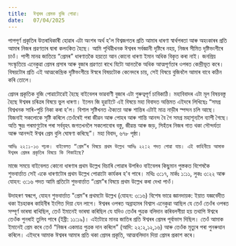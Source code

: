 ```yaml
---
title:  ঈশ্বৰৰ প্ৰেমক বুজি পোৱা।
date:   07/04/2025
---
```


পাপপূৰ্ণ প্ৰকৃতিৰ উত্তৰাধিকাৰী হোৱাৰ এটা অংশৰ অৰ্থ হ'ল বিশ্বজগতৰ প্রতি আমাৰ ধাৰণা স্বাৰ্থপৰতা আৰু অহংকাৰৰ প্ৰতি আমাৰ নিজৰ প্ৰৱণতাৰ দ্বাৰা কলংকিত হৈছে। আমি পৃথিৱীখনক ঈশ্বৰৰ সৰ্বজ্ঞানী দৃষ্টিৰে নহয়, নিজৰ সীমিত দৃষ্টিভংগীৰে চাওঁ। পাপী মানৱ জাতিয়ে “প্ৰেমৰ” ধাৰণাতকৈ হয়তো আন কোনো ধাৰণা ইমান অধিক বিকৃত কৰা নাই। জনপ্রিয় সংস্কৃতিয়ে এনেকুৱা প্ৰেমৰ প্ৰসাৰ আৰু বুজাৰ প্ৰৱণতা ৰাখে যিটো আনতকৈ অধিক আত্মপূৰ্ণতাৰ ওপৰত কেন্দ্ৰীভূত কৰে। বিষয়টোৰ প্ৰতি এই আত্মকেন্দ্রিক দৃষ্টিভংগীয়ে ঈস্বৰে বিষয়টোক কেনেদৰে চায়, সেই বিষয়ে বুজিবলৈ আমাৰ বাবে কঠিন কৰি তোলে।

প্ৰেমৰ প্ৰকৃতিক বুজি পোৱাটোৱেই হৈছে বাইবেলৰ ভাৱবাণী বুজাৰ এটা গুৰুত্বপূৰ্ণ চাবিকাঠি। মহাবিবাদৰ এটা মূল বিষয়বস্তু হৈছে ঈশ্বৰৰ চৰিত্ৰৰ বিষয়ে ভুল ধাৰণা। ইলেন জি হুৱাইটে এই বিষয়ে মহা বিবাদত অন্তিমত এইদৰে লিখিছেঃ “সমগ্ৰ বিশ্বখনক সাৰি-পুচি নিকা কৰা হ'ল। বিশাল সৃষ্টিখনত ঐক্যতা আৰু শান্তিৰ এটাই মাত্ৰ নাড়ীৰ স্পন্দন চলি আছে। যিজনাই সকলোকে সৃষ্টি কৰিলে তেওঁৰেই পৰা জীৱন আৰু পোহৰ আৰু শান্তি আনন্দ বৈ গৈ সমগ্র মহাশূন্যলৈ ব্যাপী গৈছে। অতি ক্ষুদ্ৰ পৰমাণুটোৰ পৰা সৰ্ববৃহৎ জগতখনলৈ সকলোবোৰ বস্তু, জীৱন্ত আৰু জড়, সিহঁতৰ নিজৰ গাত থকা সৌন্দৰ্যতা আৰু আনন্দই ঈশ্বৰ প্ৰেম বুলি ঘোষণা কৰিছে”। মহা বিবাদ, ৬৭৮ পৃষ্ঠা।

`আদিঃ ২২:১-১৩ পঢ়ক। বাইবেলত “প্রেম”ৰ বিষয়ে প্রথম উল্লেখ আদিঃ ২২:২ পদত পোৱা যায়। এই কাহিনীয়ে আমাক ঈশ্বৰৰ প্ৰেমৰ প্ৰকৃতিৰ বিষয়ে কি শিকাইছে?`

মাজে সময়ে বাইবেলত কোনো ধাৰণাৰ প্ৰথম উল্লেখ বিচাৰি পোৱাৰ উপৰিও বাইবেলৰ কিছুমান পুস্তকত বিশেষকৈ শুভবাৰ্ত্তাত সেই একে ধাৰণাটোৰ প্ৰথম উল্লেখ পোৱাটো কাৰ্যকৰ হ'ব পাৰে। মথিঃ ৩:১৭, মার্কঃ ১:১১, লুকঃ ৩:২২ আৰু যোহন: ৩:১৬ পদত আমি প্রতিটো শুভবাৰ্ত্তাত “প্রেম”ৰ বিষয়ে প্রথম উল্লেখ কৰা দেখা পাওঁ।

উদাহৰণ স্বৰূপে, যোহন শুভবাৰ্ত্তাত "প্রেম”ৰ প্ৰথমটো উল্লেখ (যোহন: ৩:১৬) বিশেষ ভাৱে জ্ঞানদায়ক: ইয়াত যজ্ঞবেদীত থকা ইচহাকৰ কাহিনীৰ ইংগিত দিয়া যেন লাগে। ঈশ্বৰৰ ওপৰত অব্রাহামৰ বিশ্বাস এনেকুৱা আছিল যে তেওঁ তেওঁৰ ওপৰত সম্পূৰ্ণ ভাৰষা ৰাখিছিল, তেওঁ ইমানেই ভাৰষা কৰিছিল যে যদিও তেওঁৰ পুত্ৰক বলিদান কৰিবলগীয়া হয় তথাপি ঈশ্বৰে তেওঁক পুনৰাই তুলিব পাৰে (ইব্ৰী: ১১:১৯)। এইটোৱে মানৱ জাতিৰ প্ৰতি ঈশ্বৰৰ প্ৰেমৰ পূর্বাভাস দিছিল। তেওঁ আমাক ইমানেই প্রেম কৰে তেওঁ “নিজৰ একমাত্র পুত্রক দান কৰিলে” (আদি: ২২:২,১২,১৬) আৰু তেওঁক মৃত্যুৰ পৰা পুনৰুত্থান কৰিলে। এইদৰে আমাক ঈশ্বৰৰ আমাৰ প্ৰতি থকা প্ৰেমৰ প্ৰকৃতি, আত্মবলিদান দিয়া প্ৰেমৰ প্রকাশ কৰে।